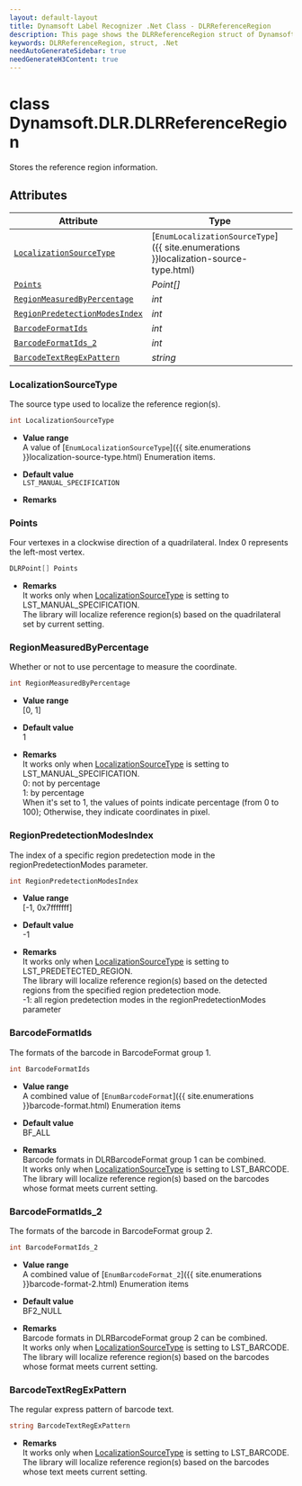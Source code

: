 ```yaml
---
layout: default-layout
title: Dynamsoft Label Recognizer .Net Class - DLRReferenceRegion
description: This page shows the DLRReferenceRegion struct of Dynamsoft Label Recognizer for .Net Language.
keywords: DLRReferenceRegion, struct, .Net
needAutoGenerateSidebar: true
needGenerateH3Content: true
---
```



# class Dynamsoft.DLR.DLRReferenceRegion
Stores the reference region information.  
  

## Attributes
  
| Attribute | Type |
|---------- | ---- |
| [`LocalizationSourceType`](#localizationsourcetype) | [`EnumLocalizationSourceType`]({{ site.enumerations }}localization-source-type.html) |
| [`Points`](#points) | *Point\[\]* |
| [`RegionMeasuredByPercentage`](#regionmeasuredbypercentage) | *int* |
| [`RegionPredetectionModesIndex`](#regionpredetectionmodesindex) | *int* |
| [`BarcodeFormatIds`](#barcodeformatids) | *int* |
| [`BarcodeFormatIds_2`](#barcodeformatids_2) | *int* |
| [`BarcodeTextRegExPattern`](#barcodetextregexpattern) | *string* |

### LocalizationSourceType
The source type used to localize the reference region(s).
```csharp
int LocalizationSourceType
```
- **Value range**   
    A value of [`EnumLocalizationSourceType`]({{ site.enumerations }}localization-source-type.html) Enumeration items.
      
- **Default value**   
    `LST_MANUAL_SPECIFICATION`
    
- **Remarks**  
    

### Points
Four vertexes in a clockwise direction of a quadrilateral. Index 0 represents the left-most vertex. 
```csharp
DLRPoint[] Points
```
- **Remarks**   
    It works only when [LocalizationSourceType](#localizationsourcetype) is setting to LST_MANUAL_SPECIFICATION.<br>
    The library will localize reference region(s) based on the quadrilateral set by current setting.<br>

### RegionMeasuredByPercentage
Whether or not to use percentage to measure the coordinate.
```csharp
int RegionMeasuredByPercentage
```
- **Value range**   
    [0, 1]
      
- **Default value**   
    1
    
- **Remarks**   
    It works only when [LocalizationSourceType](#localizationsourcetype) is setting to LST_MANUAL_SPECIFICATION.<br>
    0: not by percentage<br>
    1: by percentage<br>
    When it's set to 1, the values of points indicate percentage (from 0 to 100); Otherwise, they indicate coordinates in pixel.  


### RegionPredetectionModesIndex
The index of a specific region predetection mode in the regionPredetectionModes parameter.
```csharp
int RegionPredetectionModesIndex
```
- **Value range**   
    [-1, 0x7fffffff]
      
- **Default value**   
    -1
    
- **Remarks**   
    It works only when [LocalizationSourceType](#localizationsourcetype) is setting to LST_PREDETECTED_REGION.<br>
    The library will localize reference region(s) based on the detected regions from the specified region predetection mode.<br>
    -1: all region predetection modes in the regionPredetectionModes parameter
    

### BarcodeFormatIds
The formats of the barcode in BarcodeFormat group 1.
```csharp
int BarcodeFormatIds
```
- **Value range**   
    A combined value of [`EnumBarcodeFormat`]({{ site.enumerations }}barcode-format.html) Enumeration items
      
- **Default value**   
    BF_ALL
    
- **Remarks**   
    Barcode formats in DLRBarcodeFormat group 1 can be combined.<br>
    It works only when [LocalizationSourceType](#localizationsourcetype) is setting to LST_BARCODE.<br>
    The library will localize reference region(s) based on the barcodes whose format meets current setting.  
    

### BarcodeFormatIds_2
The formats of the barcode in BarcodeFormat group 2.
```csharp
int BarcodeFormatIds_2
```
- **Value range**   
    A combined value of [`EnumBarcodeFormat_2`]({{ site.enumerations }}barcode-format-2.html) Enumeration items
      
- **Default value**   
    BF2_NULL
    
- **Remarks**   
    Barcode formats in DLRBarcodeFormat group 2 can be combined.<br>
    It works only when [LocalizationSourceType](#localizationsourcetype) is setting to LST_BARCODE.<br>
    The library will localize reference region(s) based on the barcodes whose format meets current setting.
    
### BarcodeTextRegExPattern
The regular express pattern of barcode text.
```csharp
string BarcodeTextRegExPattern
```

- **Remarks**   
    It works only when [LocalizationSourceType](#localizationsourcetype) is setting to LST_BARCODE.<br>
    The library will localize reference region(s) based on the barcodes whose text meets current setting.
